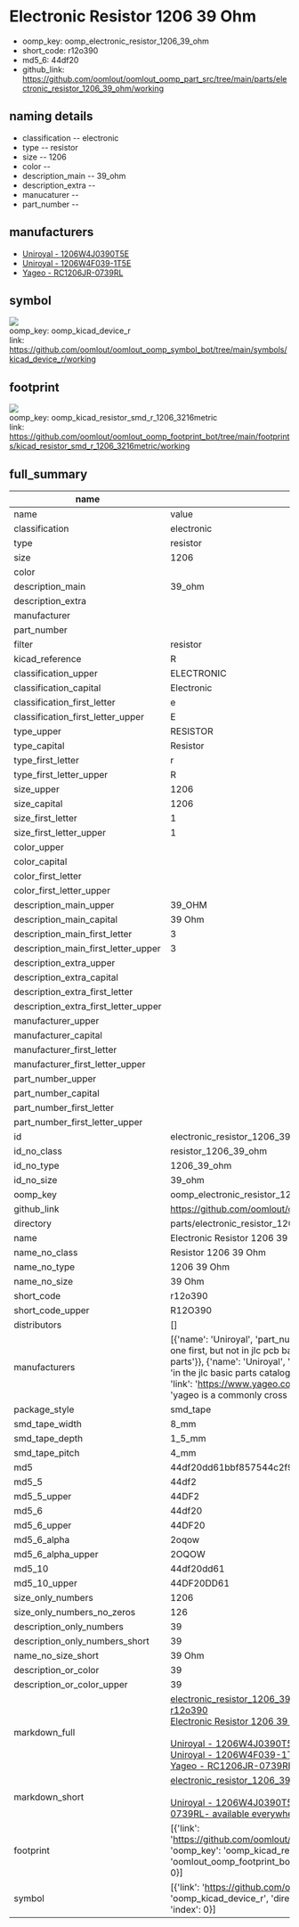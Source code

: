 # Electronic Resistor 1206 39 Ohm

  
* oomp_key: oomp_electronic_resistor_1206_39_ohm 
* short_code: r12o390
* md5_6: 44df20  
* github_link: https://github.com/oomlout/oomlout_oomp_part_src/tree/main/parts/electronic_resistor_1206_39_ohm/working  
## naming details
* classification -- electronic
* type -- resistor
* size -- 1206
* color -- 
* description_main -- 39_ohm
* description_extra -- 
* manucaturer -- 
* part_number -- 


## manufacturers
* [Uniroyal - 1206W4J0390T5E]()  
* [Uniroyal - 1206W4F039-1T5E]()  
* [Yageo - RC1206JR-0739RL](https://www.yageo.com/en/Chart/Download/pdf/RC1206JR-0739RL)  

## symbol

![](symbol/{index}/working/working_600.png)  
oomp_key: oomp_kicad_device_r  
link: https://github.com/oomlout/oomlout_oomp_symbol_bot/tree/main/symbols/kicad_device_r/working  

## footprint

![](footprint/{index}/working/working_600.png)  
oomp_key: oomp_kicad_resistor_smd_r_1206_3216metric  
link: https://github.com/oomlout/oomlout_oomp_footprint_bot/tree/main/footprints/kicad_resistor_smd_r_1206_3216metric/working  

## full_summary
| name | value | 
| --- | --- | 
| name | value | 
| classification | electronic | 
| type | resistor | 
| size | 1206 | 
| color |  | 
| description_main | 39_ohm | 
| description_extra |  | 
| manufacturer |  | 
| part_number |  | 
| filter | resistor | 
| kicad_reference | R | 
| classification_upper | ELECTRONIC | 
| classification_capital | Electronic | 
| classification_first_letter | e | 
| classification_first_letter_upper | E | 
| type_upper | RESISTOR | 
| type_capital | Resistor | 
| type_first_letter | r | 
| type_first_letter_upper | R | 
| size_upper | 1206 | 
| size_capital | 1206 | 
| size_first_letter | 1 | 
| size_first_letter_upper | 1 | 
| color_upper |  | 
| color_capital |  | 
| color_first_letter |  | 
| color_first_letter_upper |  | 
| description_main_upper | 39_OHM | 
| description_main_capital | 39 Ohm | 
| description_main_first_letter | 3 | 
| description_main_first_letter_upper | 3 | 
| description_extra_upper |  | 
| description_extra_capital |  | 
| description_extra_first_letter |  | 
| description_extra_first_letter_upper |  | 
| manufacturer_upper |  | 
| manufacturer_capital |  | 
| manufacturer_first_letter |  | 
| manufacturer_first_letter_upper |  | 
| part_number_upper |  | 
| part_number_capital |  | 
| part_number_first_letter |  | 
| part_number_first_letter_upper |  | 
| id | electronic_resistor_1206_39_ohm | 
| id_no_class | resistor_1206_39_ohm | 
| id_no_type | 1206_39_ohm | 
| id_no_size | 39_ohm | 
| oomp_key | oomp_electronic_resistor_1206_39_ohm | 
| github_link | https://github.com/oomlout/oomlout_oomp_part_src/tree/main/parts/electronic_resistor_1206_39_ohm/working | 
| directory | parts/electronic_resistor_1206_39_ohm | 
| name | Electronic Resistor 1206 39 Ohm | 
| name_no_class | Resistor 1206 39 Ohm | 
| name_no_type | 1206 39 Ohm | 
| name_no_size | 39 Ohm | 
| short_code | r12o390 | 
| short_code_upper | R12O390 | 
| distributors | [] | 
| manufacturers | [{'name': 'Uniroyal', 'part_number': '1206W4J0390T5E', 'link': '', 'id': 'manufacturer_uniroyal', 'note': {'reason': 'did this one first, but not in jlc pcb basic parts and 1 percent are and they are the same price', 'reason_short': 'not in jlc basic parts'}}, {'name': 'Uniroyal', 'part_number': '1206W4F039-1T5E', 'link': '', 'id': 'manufacturer_uniroyal', 'note': {'reason': 'in the jlc basic parts catalogue', 'reason_short': 'jlc basic part'}}, {'name': 'Yageo', 'part_number': 'RC1206JR-0739RL', 'link': 'https://www.yageo.com/en/Chart/Download/pdf/RC1206JR-0739RL', 'id': 'manufacturer_yageo', 'note': {'reason': 'yageo is a commonly cross referenced part number', 'reason_short': 'available everywhere'}}] | 
| package_style | smd_tape | 
| smd_tape_width | 8_mm | 
| smd_tape_depth | 1_5_mm | 
| smd_tape_pitch | 4_mm | 
| md5 | 44df20dd61bbf857544c2f9a22cfef8b | 
| md5_5 | 44df2 | 
| md5_5_upper | 44DF2 | 
| md5_6 | 44df20 | 
| md5_6_upper | 44DF20 | 
| md5_6_alpha | 2oqow | 
| md5_6_alpha_upper | 2OQOW | 
| md5_10 | 44df20dd61 | 
| md5_10_upper | 44DF20DD61 | 
| size_only_numbers | 1206 | 
| size_only_numbers_no_zeros | 126 | 
| description_only_numbers | 39 | 
| description_only_numbers_short | 39 | 
| name_no_size_short | 39 Ohm | 
| description_or_color | 39 | 
| description_or_color_upper | 39 | 
| markdown_full | [electronic_resistor_1206_39_ohm](https://github.com/oomlout/oomlout_oomp_part_src/tree/main/parts/electronic_resistor_1206_39_ohm/working)<br>[r12o390](https://github.com/oomlout/oomlout_oomp_part_src/tree/main/parts/electronic_resistor_1206_39_ohm/working)<br>[Electronic Resistor 1206 39 Ohm](https://github.com/oomlout/oomlout_oomp_part_src/tree/main/parts/electronic_resistor_1206_39_ohm/working)<br><br>[Uniroyal - 1206W4J0390T5E- not in jlc basic parts]() [(L)  ](https://www.lcsc.com/search?q=1206W4J0390T5E)[(D)  ](https://www.digikey.com/en/products?keywords=1206W4J0390T5E)[(M)  ](https://www.mouser.com/Search/Refine?Keyword=1206W4J0390T5E)[(N)  ](https://www.newark.com/search?st=1206W4J0390T5E)[(SZ)  ](https://so.szlcsc.com/global.html?k=1206W4J0390T5E)<br>[Uniroyal - 1206W4F039-1T5E- jlc basic part]() [(L)  ](https://www.lcsc.com/search?q=1206W4F039-1T5E)[(D)  ](https://www.digikey.com/en/products?keywords=1206W4F039-1T5E)[(M)  ](https://www.mouser.com/Search/Refine?Keyword=1206W4F039-1T5E)[(N)  ](https://www.newark.com/search?st=1206W4F039-1T5E)[(SZ)  ](https://so.szlcsc.com/global.html?k=1206W4F039-1T5E)<br>[Yageo - RC1206JR-0739RL- available everywhere](https://www.yageo.com/en/Chart/Download/pdf/RC1206JR-0739RL) [(L)  ](https://www.lcsc.com/search?q=RC1206JR-0739RL)[(D)  ](https://www.digikey.com/en/products?keywords=RC1206JR-0739RL)[(M)  ](https://www.mouser.com/Search/Refine?Keyword=RC1206JR-0739RL)[(N)  ](https://www.newark.com/search?st=RC1206JR-0739RL)[(SZ)  ](https://so.szlcsc.com/global.html?k=RC1206JR-0739RL)<br> | 
| markdown_short | [electronic_resistor_1206_39_ohm](https://github.com/oomlout/oomlout_oomp_part_src/tree/main/parts/electronic_resistor_1206_39_ohm/working)<br><br>[Uniroyal - 1206W4J0390T5E- not in jlc basic parts]()[Uniroyal - 1206W4F039-1T5E- jlc basic part]()[Yageo - RC1206JR-0739RL- available everywhere](https://www.yageo.com/en/Chart/Download/pdf/RC1206JR-0739RL) | 
| footprint | [{'link': 'https://github.com/oomlout/oomlout_oomp_footprint_bot/tree/main/foootprntss/kicad_resistor_smd_r_1206_3216metric', 'oomp_key': 'oomp_kicad_resistor_smd_r_1206_3216metric', 'directory': 'oomlout_oomp_footprint_bot/footprints/kicad_resistor_smd_r_1206_3216metric//working/working.kicad_mod', 'index': 0}] | 
| symbol | [{'link': 'https://github.com/oomlout/oomlout_oomp_symbol_bot/tree/main/symbols/kicad_device_r', 'oomp_key': 'oomp_kicad_device_r', 'directory': 'oomlout_oomp_symbol_bot/symbols/kicad_device_r//working/working.kicad_sym', 'index': 0}] | 
